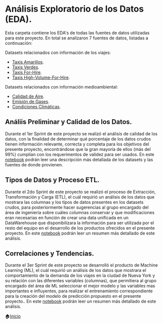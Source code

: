 # Análisis Exploratorio de los Datos (EDA).

Esta carpeta contiene los EDA's de todas las fuentes de datos utilizadas para este proyecto. En total se analizaron 7 fuentes de datos, listadas a continuación:

Datasets relacionados con información de los viajes:
* [Taxis Amarillos](EDA%20yellow_tripdata_09_2024.ipynb).
* [Taxis Verdes](EDA%20green_tripdata_09_2024.ipynb).
* [Taxis For-Hire](EDA%20For-Hire_tripdata_09_2024.ipynb).
* [Taxis High-Volume-For-Hire](EDA%20HVFHV%2009_2024.ipynb).

Datasets relacionados con información medioambiental:
* [Calidad de Aire](EDA-Calidad_de_Air_Quality.ipynb).
* [Emisión de Gases](EDA-Calidad_de_Gas_Emissions.ipynb).
* [Condiciones Climáticas](EDA%20raw_dataset_weather_2022_2024.ipynb).

## Análiis Preliminar y Calidad de los Datos.

Durante el 1er Sprint de este proyecto se realizó el análisis de calidad de los datos, con la finalidad de determinar qué porcentaje de los datos crudos tienen información relevante, correcta y completa para los objetivos del presente proyecto, encontrándose que la gran mayoría de ellos (más del 99%) cumplían con los requerimentos de validez para ser usados. En este [notebook](Docs/Análisis%20Preliminar.md) podrán leer una descripción más detallada de los datasets y las fuentes de donde provienen.

## Tipos de Datos y Proceso ETL.

Durante el 2do Sprint de este proyecto se realizó el proceso de Extracción, Transformación y Carga (ETL), el cuál requirió un análisis de los datos que mostrara las columnas y los tipos de datos presentes en los datasets crudos, para posteriormente hacer sugerencias al grupo encargado del área de ingeniería sobre cuáles columnas conservar y que modificaciones eran necesarias en función de crear una data unificada en un DataWarehouse que disponibilizara la información para ser utilizada por el resto del equipo en el desarrollo de los productos ofrecidos en el presente proyecto. En este [notebook](Docs/Resumen%20Tipos%20de%20dato%20y%20sugerencias%20ETL.md) podrán leer un resumen más detallado de este análisis.


## Correlaciones y Tendencias.

Durante el 3er Sprint de este proyecto se desarrolló el producto de Machine Learning (ML), el cuál requirió un análisis de los datos que mostrara el comportamiento de la demanda de los viajes en la ciudad de Nueva York y su relación con las diferentes variables (columnas), que permitiera al grupo encargado del área de ML seleccionar el mejor modelo y las variables mas importantes e influyentes, para realizar el entrenamiento correspondiente para la creación del modelo de predicción propuesto en el presente proyecto.. En este [notebook](Docs/Resumen%20Correlaciones%20y%20tendencias.md) podrán leer un resumen más detallado de este análisis.

🏠[Inicio](/README.md)